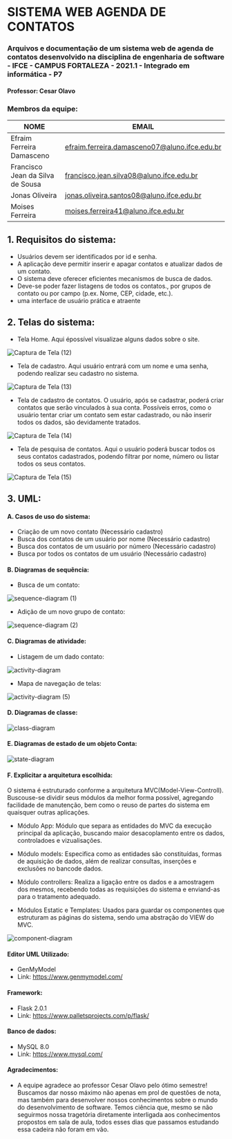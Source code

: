 # SISTEMA WEB AGENDA DE CONTATOS
### Arquivos e documentação de um sistema web de agenda de contatos desenvolvido na disciplina de engenharia de software - IFCE - CAMPUS FORTALEZA - 2021.1 - Integrado em informática - P7
#### Professor: Cesar Olavo

### Membros da equipe:
|NOME|EMAIL|
| -------- | -------- |
|Efraim Ferreira Damasceno|efraim.ferreira.damasceno07@aluno.ifce.edu.br|
|Francisco Jean da Silva de Sousa|francisco.jean.silva08@aluno.ifce.edu.br|
|Jonas Oliveira|jonas.oliveira.santos08@aluno.ifce.edu.br|
|Moises Ferreira|moises.ferreira41@aluno.ifce.edu.br|

## 1. Requisitos do sistema:

- Usuários devem ser identificados por id e senha.
- A aplicação deve permitir inserir e apagar contatos e atualizar dados de um contato.
- O sistema deve oferecer eficientes mecanismos de busca de dados.
- Deve-se poder fazer listagens de todos os contatos., por grupos de contato ou por campo (p.ex.
Nome, CEP, cidade, etc.).
- uma interface de usuário prática e atraente

## 2. Telas do sistema:

- Tela Home. Aqui épossível visualizae alguns dados sobre o site.

![Captura de Tela (12)](https://user-images.githubusercontent.com/71938841/125688189-1fd0c5e8-5451-4c71-a6d5-aae51d784b4c.png)



- Tela de cadastro. Aqui usuário entrará com um nome e uma senha, podendo realizar seu cadastro no sistema.

![Captura de Tela (13)](https://user-images.githubusercontent.com/71938841/125688211-d7762ab8-318b-49af-a60e-0a695a219265.png)



- Tela de cadastro de contatos. O usuário, após se cadastrar, poderá criar contatos que serão vinculados à sua conta. Possíveis erros, como o usuário tentar criar um contato sem estar cadastrado, ou não inserir todos os dados, são devidamente tratados.

![Captura de Tela (14)](https://user-images.githubusercontent.com/71938841/125688236-f58cc052-e11a-4fc2-8921-d515e4fa5750.png)



- Tela de pesquisa de contatos. Aqui o usuário poderá buscar todos os seus contatos cadastrados, podendo filtrar por nome, número ou listar todos os seus contatos.

![Captura de Tela (15)](https://user-images.githubusercontent.com/71938841/125688253-43b5de5a-fab5-4589-ba01-2226064d6dcf.png)



## 3. UML:

#### A. Casos de uso do sistema:

- Criação de um novo contato (Necessário cadastro)
- Busca dos contatos de um usuário por nome (Necessário cadastro)
- Busca dos contatos de um usuário por número (Necessário cadastro)
- Busca por todos os contatos de um usuário (Necessário cadastro)



#### B. Diagramas de sequência:

- Busca de um contato:

![sequence-diagram (1)](https://user-images.githubusercontent.com/71938841/125536959-d06e1916-2d62-4784-a4f1-ee670c910d5c.png)


- Adição de um novo grupo de contato:

![sequence-diagram (2)](https://user-images.githubusercontent.com/71938841/125537657-bb0c075e-f90f-4c51-9016-d9d86b8891c6.png)



#### C. Diagramas de atividade:

- Listagem de um dado contato:

![activity-diagram](https://user-images.githubusercontent.com/71938841/125543760-381cd994-aa43-4d67-9289-275388056059.png)


- Mapa de navegação de telas:

![activity-diagram (5)](https://user-images.githubusercontent.com/71938841/125557546-44eb5f99-8b97-48d3-b580-331111fbd79a.png)




#### D. Diagramas de classe:

![class-diagram](https://user-images.githubusercontent.com/71938841/125692152-0d23bd96-e1ee-4f63-bf38-70382831ea88.png)



#### E. Diagramas de estado de um objeto Conta:

![state-diagram](https://user-images.githubusercontent.com/71938841/125558470-2920787e-1f65-43b0-a136-3a419c5e3d3e.png)


#### F. Explicitar a arquitetura escolhida:
  O sistema é estruturado conforme a arquitetura MVC(Model-View-Controll). Buscouse-se dividir seus módulos da melhor forma possível, agregando facilidade de manutenção, bem como o reuso de partes do sistema em quaisquer outras aplicações.
  
- Módulo App: Módulo que separa as entidades do MVC da execução principal da aplicação, buscando maior desacoplamento entre os dados, controladoes e vizualisações.


- Módulo models: Especifica como as entidades são constituídas, formas de aquisição de dados, além de realizar consultas, inserções e exclusões no bancode dados.


- Módulo  controllers: Realiza a ligação entre os dados e a amostragem dos mesmos, recebendo todas as requisições do sistema e enviand-as para o tratamento adequado.


- Módulos Estatic e Templates: Usados para guardar os componentes que estruturam as páginas do sistema, sendo uma abstração do VIEW do MVC.

![component-diagram](https://user-images.githubusercontent.com/71938841/125561574-74ef6746-8469-4900-a9d1-c645c02023a5.png)


#### Editor UML Utilizado:
- GenMyModel
- Link: https://www.genmymodel.com/

#### Framework:
- Flask 2.0.1
- Link: https://www.palletsprojects.com/p/flask/

#### Banco de dados:
- MySQL 8.0
- Link: https://www.mysql.com/



#### Agradecimentos:
- A equipe agradece ao professor Cesar Olavo pelo ótimo semestre! Buscamos dar nosso máximo não apenas em prol de questões de nota, mas também para desenvolver nossos conhecimentos sobre o mundo do desenvolvimento de software. Temos ciência que, mesmo se não seguirmos nossa tragetória diretamente interligada aos conhecimentos propostos em sala de aula, todos esses dias que passamos estudando essa cadeira não foram em vão.
